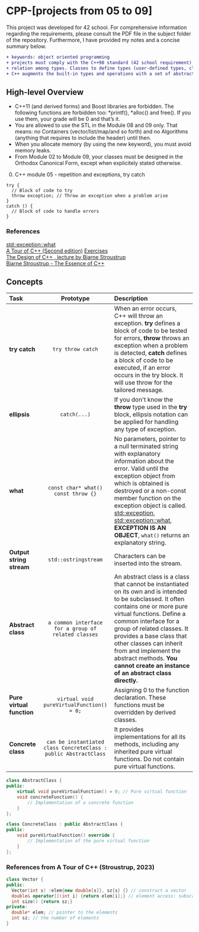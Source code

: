 # CPP-[projects from 05 to 09]
This project was developed for 42 school. For comprehensive information regarding the requirements, please consult the PDF file in the subject folder of the repository. Furthermore, I have provided my notes and a concise summary below.

```diff
+ keywords: object oriented programming
+ projects must comply with the C++98 standard (42 school requirement)
+ relation among types. Classes to define types (user-defined types, classes and enumerations)
+ C++ augments the built-in types and operations with a set of abstraction mechanisms (leap of abstraction from C - compact type performance code)
```

## High-level Overview

- C++11 (and derived forms) and Boost libraries are forbidden. The following functions are forbidden too: *printf(), *alloc() and free(). If you use them, your grade will be 0 and that’s it.
- You are allowed to use the STL in the Module 08 and 09 only. That means: no Containers (vector/list/map/and so forth) and no Algorithms (anything that requires to include the <algorithm> header) until then.
- When you allocate memory (by using the new keyword), you must avoid memory leaks.
- From Module 02 to Module 09, your classes must be designed in the Orthodox Canonical Form, except when explicitely stated otherwise.

0. C++ module 05 - repetition and exceptions, try catch

```
try {
  // Block of code to try
  throw exception; // Throw an exception when a problem arise
}
catch () {
  // Block of code to handle errors
}
```

### References
[std::exception::what](https://en.cppreference.com/w/cpp/error/exception/what)<br />
[A Tour of C++ (Second edition)](https://www.stroustrup.com/tour2.html) [Exercises](https://www.stroustrup.com/4thExercises.pdf)<br />
[The Design of C++ , lecture by Bjarne Stroustrup](https://www.youtube.com/watch?v=69edOm889V4)<br />
[Bjarne Stroustrup - The Essence of C++](https://www.youtube.com/watch?v=ZXc_z1sNbfA)<br />

## Concepts

| Task | Prototype | Description |
|:----|:-----:|:--------|
| **try catch** | `try throw catch` | When an error occurs, C++ will throw an exception. **try** defines a block of code to be tested for errors, **throw** throws an exception when a problem is detected, **catch** defines a block of code to be executed, if an error occurs in the try block. It will use throw for the tailored message. |
| **ellipsis** | `catch(...)` | If you don't know the **throw** type used in the **try** block, ellipsis notation can be applied for handling any type of exception. |
| **what** | `const char* what() const throw {}` | No parameters, pointer to a null terminated string with explanatory information about the error. Valid until the exception object from which is obtained is destroyed or a non-const member function on the exception object is called. [std::exception](https://en.cppreference.com/w/cpp/error/exception), [std::exception::what](https://en.cppreference.com/w/cpp/error/exception/what), **EXCEPTION IS AN OBJECT**, `what()` returns an explanatory string. |
| **Output string stream** | `std::ostringstream` | Characters can be inserted into the stream. |
| **Abstract class** | `a common interface for a group of related classes` | An abstract class is a class that cannot be instantiated on its own and is intended to be subclassed. It often contains one or more pure virtual functions. Define a common interface for a group of related classes. It provides a base class that other classes can inherit from and implement the abstract methods. **You cannot create an instance of an abstract class directly.** |
| **Pure virtual function** | `virtual void pureVirtualFunction() = 0;` | Assigning 0 to the function declaration. These functions must be overridden by derived classes. |
| **Concrete class** | `can be instantiated` `class ConcreteClass : public AbstractClass` | It provides implementations for all its methods, including any inherited pure virtual functions. Do not contain pure virtual functions. |

```c++
class AbstractClass {
public:
    virtual void pureVirtualFunction() = 0; // Pure virtual function
    void concreteFunction() {
        // Implementation of a concrete function
    }
};

class ConcreteClass : public AbstractClass {
public:
    void pureVirtualFunction() override {
        // Implementation of the pure virtual function
    }
};
```

### References from A Tour of C++ (Stroustrup, 2023)
```c++
class Vector {
public:
  Vector(int s) :elem{new double[s]}, sz{s} {} // construct a vector
  double& operator[](int i) {return elem[i];} // element access: subscripting
  int size() {return sz;}
private:
  double* elem; // pointer to the elements
  int sz; // the number of elements 
}
```
